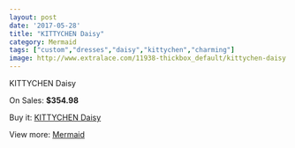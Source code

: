 ```yaml
---
layout: post
date: '2017-05-28'
title: "KITTYCHEN Daisy"
category: Mermaid
tags: ["custom","dresses","daisy","kittychen","charming"]
image: http://www.extralace.com/11938-thickbox_default/kittychen-daisy.jpg
---
```

KITTYCHEN Daisy

On Sales: **$354.98**
<a href="https://www.extralace.com/mermaid/5612-kittychen-daisy.html"><amp-img layout="responsive" width="600" height="600" src="//www.extralace.com/11938-thickbox_default/kittychen-daisy.jpg" alt="KITTYCHEN Daisy 0" /></a>
<a href="https://www.extralace.com/mermaid/5612-kittychen-daisy.html"><amp-img layout="responsive" width="600" height="600" src="//www.extralace.com/11939-thickbox_default/kittychen-daisy.jpg" alt="KITTYCHEN Daisy 1" /></a>

Buy it: [KITTYCHEN Daisy](https://www.extralace.com/mermaid/5612-kittychen-daisy.html "KITTYCHEN Daisy")

View more: [Mermaid](https://www.extralace.com/5-mermaid "Mermaid")